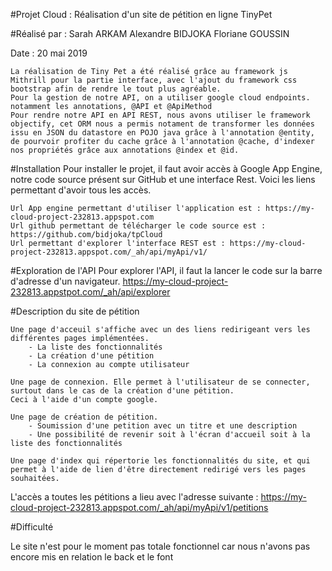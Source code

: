 #Projet Cloud : 
Réalisation d'un site de pétition en ligne TinyPet

#Réalisé par : 
	Sarah ARKAM
	Alexandre BIDJOKA
	Floriane GOUSSIN

Date : 20 mai 2019

	La réalisation de Tiny Pet a été réalisé grâce au framework js Mithrill pour la partie interface, avec l'ajout du framework css bootstrap afin de rendre le tout plus agréable.
	Pour la gestion de notre API, on a utiliser google cloud endpoints. notamment les annotations, @API et @ApiMethod
	Pour rendre notre API en API REST, nous avons utiliser le framework objectify, cet ORM nous a permis notament de transformer les données issu en JSON du datastore en POJO java grâce à l'annotation @entity, de pourvoir profiter du cache grâce à l'annotation @cache, d'indexer nos propriétés grâce aux annotations @index et @id.


#Installation
Pour installer le projet, il faut avoir accès à Google App Engine, notre code source présent sur GitHub et une interface Rest.
Voici les liens permettant d'avoir tous les accès.

	Url App engine permettant d'utiliser l'application est : https://my-cloud-project-232813.appspot.com
	Url github permettant de télécharger le code source est : https://github.com/bidjoka/tpCloud
	Url permettant d'explorer l'interface REST est : https://my-cloud-project-232813.appspot.com/_ah/api/myApi/v1/


#Exploration de l'API
Pour explorer l'API, il faut la lancer le code sur la barre d'adresse d'un navigateur. 
https://my-cloud-project-232813.appstpot.com/_ah/api/explorer

#Description du site de pétition

	Une page d'acceuil s'affiche avec un des liens redirigeant vers les différentes pages implémentées.
		- La liste des fonctionnalités
		- La création d'une pétition
		- La connexion au compte utilisateur

	Une page de connexion. Elle permet à l'utilisateur de se connecter, surtout dans le cas de la création d'une pétition.
	Ceci à l'aide d'un compte google.

	Une page de création de pétition.
		- Soumission d'une petition avec un titre et une description
		- Une possibilité de revenir soit à l'écran d'accueil soit à la liste des fonctionnalités

	Une page d'index qui répertorie les fonctionnalités du site, et qui permet à l'aide de lien d'être directement redirigé vers les pages souhaitées.


L'accès a toutes les pétitions a lieu avec l'adresse suivante : 
https://my-cloud-project-232813.appspot.com/_ah/api/myApi/v1/petitions

#Difficulté

Le site n'est pour le moment pas totale fonctionnel car nous n'avons pas encore mis en relation le back et le font
